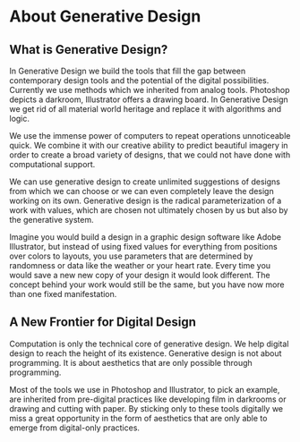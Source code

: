 # About Generative Design

## What is Generative Design?

In Generative Design we build the tools that fill the gap between contemporary design tools and the potential of the digital possibilities. Currently we use methods which we inherited from analog tools. Photoshop depicts a darkroom, Illustrator offers a drawing board. In Generative Design we get rid of all material world heritage and replace it with algorithms and logic.

We use the immense power of computers to repeat operations unnoticeable quick. We combine it with our creative ability to predict beautiful imagery in order to create a broad variety of designs, that we could not have done with computational support.

We can use generative design to create unlimited suggestions of designs from which we can choose or we can even completely leave the design working on its own. Generative design is the radical parameterization of a work with values, which are chosen not ultimately chosen by us but also by the generative system.

Imagine you would build a design in a graphic design software like Adobe Illustrator, but instead of using fixed values for everything from positions over colors to layouts, you use parameters that are determined by randomness or data like the weather or your heart rate. Every time you would save a new new copy of your design it would look different. The concept behind your work would still be the same, but you have now more than one fixed manifestation.

## A New Frontier for Digital Design

Computation is only the technical core of generative design. We help digital design to reach the height of its existence. Generative design is not about programming. It is about aesthetics that are only possible through programming.

Most of the tools we use in Photoshop and Illustrator, to pick an example, are inherited from pre-digital practices like developing film in darkrooms or drawing and cutting with paper. By sticking only to these tools digitally we miss a great opportunity in the form of aesthetics that are only able to emerge from digital-only practices.

